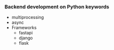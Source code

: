 ### Backend development on Python keywords

- multiprocessing
- async
- Frameworks
  - fastapi
  - django
  - flask